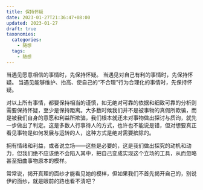 ```yaml
---
title: 保持怀疑
date: 2023-01-27T21:36:47+08:00
updated: 2023-01-27
draft: true
taxonomies:
  categories:
    - 随想
  tags:
    - 随想
---
```


当遇见愿意相信的事情时，先保持怀疑。
当遇见对自己有利的事情时，先保持怀疑。
当遇见能够维护、抬高、使自己的“不合理”行为合理化的事情时，先保持怀疑。

对以上所有事情，都要保持相当的谨慎，如无绝对可靠的依据和细致可靠的分析则需要保持怀疑，至少是保持距离。大多数时候我们并不是被事物的真假所欺骗，而是被我们自身的意愿和利益所欺骗，我们根本就还未对事物做出探讨与质询，就先一步做出了判定。这是多数人行事待人的方式，也许也不能说是错，但对想要真正看见事物是如何发展与运转的人，这种方式是绝对需要摈除的。

拥有情绪和利益，或者说立场——这些是必要的，这是我们做出探究的动机和动力，但我们绝不应该绝不会陷入其中，把自己变成实现这个立场的工具，从而忽略甚至扭曲事物原本的模样。

常常说，揭开真理的面纱才能看见她的模样，但如果我们不首先揭开自己的，别说伊的面纱，就是眼前的路也看不清吧？